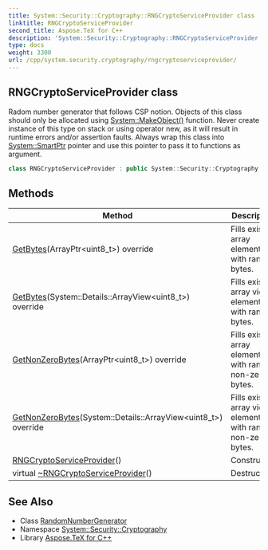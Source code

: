 ```yaml
---
title: System::Security::Cryptography::RNGCryptoServiceProvider class
linktitle: RNGCryptoServiceProvider
second_title: Aspose.TeX for C++
description: 'System::Security::Cryptography::RNGCryptoServiceProvider class. Radom number generator that follows CSP notion. Objects of this class should only be allocated using System::MakeObject() function. Never create instance of this type on stack or using operator new, as it will result in runtime errors and/or assertion faults. Always wrap this class into System::SmartPtr pointer and use this pointer to pass it to functions as argument in C++.'
type: docs
weight: 3300
url: /cpp/system.security.cryptography/rngcryptoserviceprovider/
---
```

## RNGCryptoServiceProvider class


Radom number generator that follows CSP notion. Objects of this class should only be allocated using [System::MakeObject()](../../system/makeobject/) function. Never create instance of this type on stack or using operator new, as it will result in runtime errors and/or assertion faults. Always wrap this class into [System::SmartPtr](../../system/smartptr/) pointer and use this pointer to pass it to functions as argument.

```cpp
class RNGCryptoServiceProvider : public System::Security::Cryptography::RandomNumberGenerator
```

## Methods

| Method | Description |
| --- | --- |
| [GetBytes](./getbytes/)(ArrayPtr\<uint8_t\>) override | Fills existing array elements with random bytes. |
| [GetBytes](./getbytes/)(System::Details::ArrayView\<uint8_t\>) override | Fills existing array view elements with random bytes. |
| [GetNonZeroBytes](./getnonzerobytes/)(ArrayPtr\<uint8_t\>) override | Fills existing array elements with random non-zero bytes. |
| [GetNonZeroBytes](./getnonzerobytes/)(System::Details::ArrayView\<uint8_t\>) override | Fills existing array view elements with random non-zero bytes. |
| [RNGCryptoServiceProvider](./rngcryptoserviceprovider/)() | Constructor. |
| virtual [~RNGCryptoServiceProvider](./~rngcryptoserviceprovider/)() | Destructor. |
## See Also

* Class [RandomNumberGenerator](../randomnumbergenerator/)
* Namespace [System::Security::Cryptography](../)
* Library [Aspose.TeX for C++](../../)
